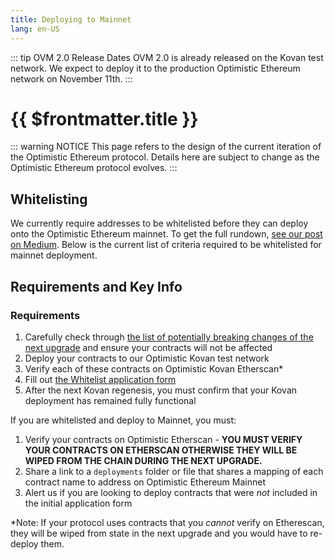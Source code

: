 ```yaml
---
title: Deploying to Mainnet
lang: en-US
---
```


::: tip OVM 2.0 Release Dates
OVM 2.0 is already released on the Kovan test network.
We expect to deploy it to the production Optimistic Ethereum network on November 11th.
:::

# {{ $frontmatter.title }}

::: warning NOTICE
This page refers to the design of the current iteration of the Optimistic Ethereum protocol.
Details here are subject to change as the Optimistic Ethereum protocol evolves.
:::


## Whitelisting

We currently require addresses to be whitelisted before they can deploy onto the Optimistic Ethereum mainnet. To get the full rundown, 
[see our post on Medium](https://medium.com/ethereum-optimism/community-launch-7c9a2a9d3e84). Below is the current list of criteria required to be whitelisted for mainnet deployment.

## Requirements and Key Info

### Requirements

1. Carefully check through [the list of potentially breaking changes of the next upgrade](changeset.md) and ensure your contracts will not be affected
2. Deploy your contracts to our Optimistic Kovan test network
3. Verify each of these contracts on Optimistic Kovan Etherscan*
4. Fill out [the Whitelist application form](https://docs.google.com/forms/d/e/1FAIpQLSfBGsJN3nZQRLdMjqCS_svfQoPkn35o_cc4HUVnLlXN2BHmPw/viewform)
5. After the next Kovan regenesis, you must confirm that your Kovan deployment has remained fully functional

If you are whitelisted and deploy to Mainnet, you must:

1. Verify your contracts on Optimistic Etherscan - **YOU MUST VERIFY YOUR CONTRACTS ON ETHERSCAN OTHERWISE THEY WILL BE WIPED FROM THE CHAIN DURING THE NEXT UPGRADE.**
2. Share a link to a `deployments` folder or file that shares a mapping of each contract name to address on Optimistic Ethereum Mainnet
3. Alert us if you are looking to deploy contracts that were *not* included in the initial application form

*Note: If your protocol uses contracts that you *cannot* verify on Etherescan, they will be wiped from state in the next upgrade and you would have to re-deploy them.